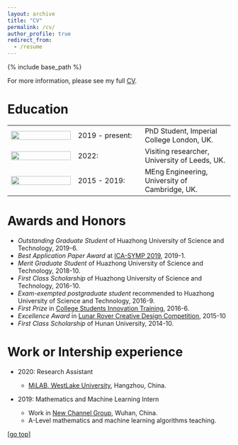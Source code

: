 ```yaml
---
layout: archive
title: "CV"
permalink: /cv/
author_profile: true
redirect_from:
  - /resume
---
```


{% include base_path %}

For more information, please see my full [CV](https://dchappell2203.github.io/files/CV_Academic.pdf).

Education
======
<table class="images" width="100%"  style="border:0px solid white; width:100%;">
  <tr width="30%">
    <td width="30%"; style="border:0px solid white"><img src="https://dchappell2203.github.io//images/imperial_logo.png" width="100%"></td>
    <td width="10%"; style="border:0px solid white">2019 - present:</td>
    <td width="50%"; style="border:0px solid white">PhD Student, Imperial College London, UK.</td>
  </tr>
  <tr width="30%" style="border:0px solid white";>
    <td width="30%" style="border:0px solid white";><img src="https://dchappell2203.github.io//images/leeds_logo.jpg" align="left" width="100%" style="border:0px";></td>
    <td width="30%" style="border:0px solid white";>2022:</td>
    <td width="30%" style="border:0px solid white";>Visiting researcher, University of Leeds, UK.</td>
  </tr>
  <tr width="30%" style="border:0px solid white";>
    <td width="30%" style="border:0px solid white";><img src="https://dchappell2203.github.io//images/cambridge_logo.jpg" align="left" width="100%" style="border:0px";></td>
    <td width="30%" style="border:0px solid white";>2015 - 2019:</td>
    <td width="30%" style="border:0px solid white";>MEng Engineering, University of Cambridge, UK.</td>
  </tr>
</table>


Awards and Honors
======  
* *Outstanding Graduate Student* of Huazhong University of Science and Technology, 2019-6.
* *Best Application Paper Award* at [ICA-SYMP 2019](https://site.ieee.org/thailand-css/ica-symp-2019/), 2019-1.
* *Merit Graduate Student* of Huazhong University of Science and Technology, 2018-10.
* *First Class Scholarship* of Huazhong University of Science and Technology, 2016-10.
* *Exam-exempted postgraduate student* recommended to Huazhong University of Science and Technology, 2016-9.
* *First Prize* in [College Students Innovation Training](http://jwc.hnu.edu.cn/cxcy/SITjh.htm), 2016-6.
* *Excellence Award* in [Lunar Rover Creative Design Competition](http://www.cose.edu.cn/info/1037/1255.htm#), 2015-10
* *First Class Scholarship* of Hunan University, 2014-10.

Work or Intership experience
======
* 2020: Research Assistant
  * [MiLAB, WestLake University](https://en.westlake.edu.cn/), Hangzhou, China.

* 2019: Mathematics and Machine Learning Intern
  * Work in [New Channel Group](https://wh.xhd.cn/), Wuhan, China.
  * A-Level mathematics and machine learning algorithms teaching.

[[go top](https://colin-kelinli.github.io/cv/)]  
